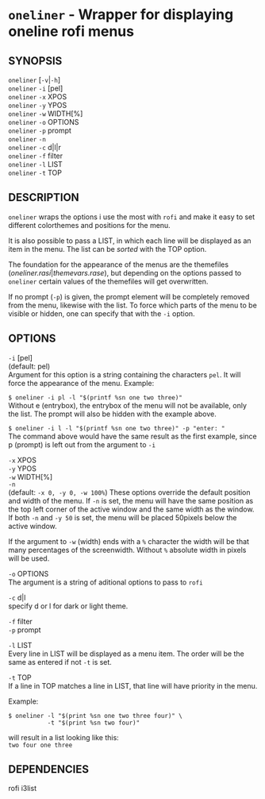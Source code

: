 # `oneliner` - Wrapper for displaying oneline rofi menus

SYNOPSIS
--------

`oneliner` [`-v`|`-h`]  
`oneliner` `-i` [pel]  
`oneliner` `-x` XPOS  
`oneliner` `-y` YPOS  
`oneliner` `-w` WIDTH[%]  
`oneliner` `-o` OPTIONS  
`oneliner` `-p` prompt  
`oneliner` `-n`   
`oneliner` `-c` d|l|r  
`oneliner` `-f` filter  
`oneliner` `-l` LIST  
`oneliner` `-t` TOP  


DESCRIPTION
-----------

`oneliner` wraps the options i use the most with 
`rofi` and make it easy to set different colorthemes 
and positions for the menu.

It is also possible to pass a LIST, in which each line
will be displayed as an item in the menu. The list
can be *sorted* with the TOP option.  

The foundation for the appearance of the menus are
the themefiles (*oneliner.rasi*|*themevars.rase*),
but depending on the options passed to `oneliner`
certain values of the themefiles will get overwritten.  

If no prompt (`-p`) is given, the prompt element will be 
completely removed from the menu, likewise with the list.
To force which parts of the menu to be visible or hidden,
one can specify that with the `-i` option.

OPTIONS
-------

`-i` [pel]  
(default: pel)  
Argument for this option is a string containing the
characters `pel`. It will force the appearance of the
menu. Example:  

`$ oneliner -i pl -l "$(printf %sn one two three)"`  
Without e (entrybox), the entrybox of the menu will 
not be available, only the list. The prompt will also 
be hidden with the example above.  

`$ oneliner -i l -l "$(printf %sn one two three)" -p "enter: "`  
The command above would have the same result as the first
example, since p (prompt) is left out from the argument
to `-i`  

`-x` XPOS  
`-y` YPOS  
`-w` WIDTH[%]  
`-n`   
(default: `-x 0, -y 0, -w 100%`)
These options override the default position and width
of the menu. If `-n` is set, the menu will have the
same position as the top left corner of the active window
and the same width as the window. If both `-n` and 
`-y 50` is set, the menu will be placed 50pixels below
the active window.  

If the argument to `-w` (width) ends with a `%` character
the width will be that many percentages of the screenwidth.
Without `%` absolute width in pixels will be used.  

`-o` OPTIONS  
The argument is a string of aditional options to pass
to `rofi`  


`-c` d|l  
specify d or l for dark or light theme.

`-f` filter  
`-p` prompt  

`-l` LIST  
Every line in LIST will be displayed as a menu item.
The order will be the same as entered if not `-t` 
is set.

`-t` TOP  
If a line in TOP matches a line in LIST, that line
will have priority in the menu.

Example:  

``` text
$ oneliner -l "$(print %sn one two three four)" \
           -t "$(print %sn two four)"
```

will result in a list looking like this:  
`two four one three`

DEPENDENCIES
------------

rofi
i3list
